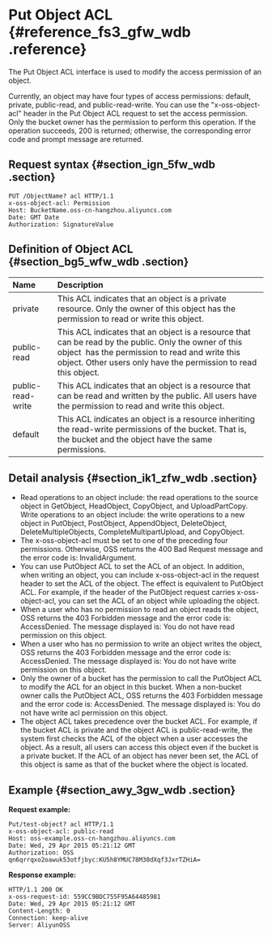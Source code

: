 # Put Object ACL {#reference_fs3_gfw_wdb .reference}

The Put Object ACL interface is used to modify the access permission of an object.

Currently, an object may have four types of access permissions: default, private, public-read, and public-read-write. You can use the "x-oss-object-acl" header in the Put Object ACL request to set the access permission. Only the bucket owner has the permission to perform this operation. If the operation succeeds, 200 is returned; otherwise, the corresponding error code and prompt message are returned.

## Request syntax {#section_ign_5fw_wdb .section}

```
PUT /ObjectName? acl HTTP/1.1
x-oss-object-acl: Permission
Host: BucketName.oss-cn-hangzhou.aliyuncs.com
Date: GMT Date
Authorization: SignatureValue
```

## Definition of Object ACL {#section_bg5_wfw_wdb .section}

|Name|Description|
|:---|:----------|
|private|This ACL indicates that an object is a private resource. Only the owner of this object has the permission to read or write this object.|
|public-read|This ACL indicates that an object is a resource that can be read by the public. Only the owner of this object  has the permission to read and write this object. Other users only have the permission to read this object.|
|public-read-write|This ACL indicates that an object is a resource that can be read and written by the public. All users have the permission to read and write this object.|
|default|This ACL indicates an object is a resource inheriting the read-write permissions of the bucket. That is, the bucket and the object have the same permissions.|

## Detail analysis {#section_ik1_zfw_wdb .section}

-   Read operations to an object include: the read operations to the source object in GetObject, HeadObject, CopyObject, and UploadPartCopy. Write operations to an object include: the write operations to a new object in PutObject, PostObject, AppendObject, DeleteObject, DeleteMultipleObjects, CompleteMultipartUpload, and CopyObject.
-   The x-oss-object-acl must be set to one of the preceding four permissions. Otherwise, OSS returns the 400 Bad Request message and the error code is: InvalidArgument.
-   You can use PutObject ACL to set the ACL of an object. In addition, when writing an object, you can include x-oss-object-acl in the request header to set the ACL of the object. The effect is equivalent to PutObject ACL. For example, if the header of the PutObject request carries x-oss-object-acl, you can set the ACL of an object while uploading the object.
-   When a user who has no permission to read an object reads the object, OSS returns the 403 Forbidden message and the error code is: AccessDenied. The message displayed is: You do not have read permission on this object.
-   When a user who has no permission to write an object writes the object, OSS returns the 403 Forbidden message and the error code is: AccessDenied. The message displayed is: You do not have write permission on this object.
-   Only the owner of a bucket has the permission to call the PutObject ACL to modify the ACL for an object in this bucket. When a non-bucket owner calls the PutObject ACL, OSS returns the 403 Forbidden message and the error code is: AccessDenied. The message displayed is: You do not have write acl permission on this object.
-   The object ACL takes precedence over the bucket ACL. For example, if the bucket ACL is private and the object ACL is public-read-write, the system first checks the ACL of the object when a user accesses the object. As a result, all users can access this object even if the bucket is a private bucket. If the ACL of an object has never been set, the ACL of this object is same as that of the bucket where the object is located.

## Example {#section_awy_3gw_wdb .section}

**Request example:**

```
Put/test-object? acl HTTP/1.1
x-oss-object-acl: public-read
Host: oss-example.oss-cn-hangzhou.aliyuncs.com
Date: Wed, 29 Apr 2015 05:21:12 GMT
Authorization: OSS qn6qrrqxo2oawuk53otfjbyc:KU5h8YMUC78M30dXqf3JxrTZHiA=
```

**Response example:**

```
HTTP/1.1 200 OK
x-oss-request-id: 559CC9BDC755F95A64485981
Date: Wed, 29 Apr 2015 05:21:12 GMT
Content-Length: 0
Connection: keep-alive
Server: AliyunOSS
```

